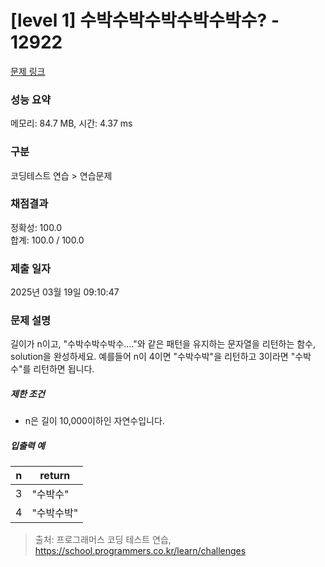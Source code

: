 # [level 1] 수박수박수박수박수박수? - 12922 

[문제 링크](https://school.programmers.co.kr/learn/courses/30/lessons/12922) 

### 성능 요약

메모리: 84.7 MB, 시간: 4.37 ms

### 구분

코딩테스트 연습 > 연습문제

### 채점결과

정확성: 100.0<br/>합계: 100.0 / 100.0

### 제출 일자

2025년 03월 19일 09:10:47

### 문제 설명

<p>길이가 n이고, "수박수박수박수...."와 같은 패턴을 유지하는 문자열을 리턴하는 함수, solution을 완성하세요. 예를들어 n이 4이면 "수박수박"을 리턴하고 3이라면 "수박수"를 리턴하면 됩니다.</p>

<h5>제한 조건</h5>

<ul>
<li>n은 길이 10,000이하인 자연수입니다.</li>
</ul>

<h5>입출력 예</h5>
<table class="table">
        <thead><tr>
<th>n</th>
<th>return</th>
</tr>
</thead>
        <tbody><tr>
<td>3</td>
<td>"수박수"</td>
</tr>
<tr>
<td>4</td>
<td>"수박수박"</td>
</tr>
</tbody>
      </table>

> 출처: 프로그래머스 코딩 테스트 연습, https://school.programmers.co.kr/learn/challenges